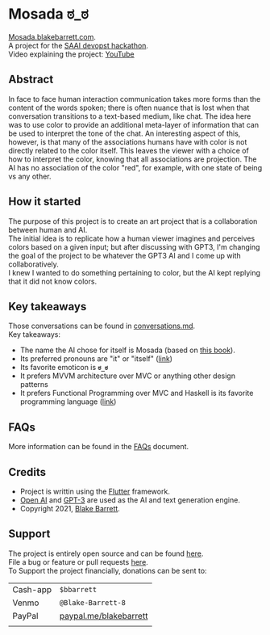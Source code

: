 # Mosada ಠ_ಠ

[Mosada.blakebarrett.com](Mosada.blakebarrett.com).  
A project for the [SAAI devopst hackathon](https://saai.devpost.com/).  
Video explaining the project: [YouTube](https://youtu.be/SIDJM0sFxok)

## Abstract
In face to face human interaction communication takes more forms than the content of the words spoken; there is often nuance that is lost when that conversation transitions to a text-based medium, like chat.
The idea here was to use color to provide an additional meta-layer of information that can be used to interpret the tone of the chat. 
An interesting aspect of this, however, is that many of the associations humans have with color is not directly related to the color itself. This leaves the viewer with a choice of how to interpret the color, knowing that all associations are projection. The AI has no association of the color "red", for example, with one state of being vs any other.

## How it started
The purpose of this project is to create an art project that is a collaboration between human and AI.   
The initial idea is to replicate how a human viewer imagines and perceives colors based on a given input; but after discussing with GPT3, I'm changing the goal of the project to be whatever the GPT3 AI and I come up with collaboratively.  
I knew I wanted to do something pertaining to color, but the AI kept replying that it did not know colors.

## Key takeaways
Those conversations can be found in [conversations.md](./docs/conversations.md).  
Key takeaways: 
 * The name the AI chose for itself is Mosada (based on [this book](https://gutenberg.org/files/33430/33430-h/33430-h.htm)).
 * Its preferred pronouns are "it" or "itself" ([link](https://user-images.githubusercontent.com/578572/130301425-99907148-78ee-4dc8-8d66-a67d5694c6fd.png))
 * Its favorite emoticon is **`ಠ_ಠ`** 
 * It prefers MVVM architecture over MVC or anything other design patterns
 * It prefers Functional Programming over MVC and Haskell is its favorite programming language ([link](https://user-images.githubusercontent.com/578572/130301497-b8acec73-2680-41c1-a1af-dc48813d8afc.png))

## FAQs
More information can be found in the [FAQs](./docs/FAQs.md) document.

## Credits
 * Project is writtin using the [Flutter](https://flutter.dev/) framework.  
 * [Open AI](http://openai.com) and [GPT-3](https://en.wikipedia.org/wiki/GPT-3) are used as the AI and text generation engine.
 * Copyright 2021, [Blake Barrett](http://linkedin.com/in/blakebarrett).

## Support
The project is entirely open source and can be found [here](http://github.com/blakebarrett/Mosada).  
File a bug or feature or pull requests [here](https://github.com/BlakeBarrett/Mosada/issues).   
To Support the project financially, donations can be sent to:

|  |  |  
| --- | --- |
| Cash-app | `$bbarrett` |  
| Venmo | `@Blake-Barrett-8` |   
| PayPal | [paypal.me/blakebarrett](https://www.paypal.me/blakebarrett) |  
| | |
